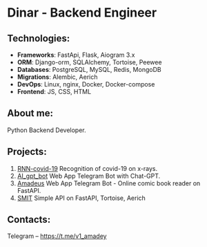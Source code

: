 # Dinar - Backend Engineer

## Technologies:
- **Frameworks**: FastApi, Flask, Aiogram 3.x
- **ORM**: Django-orm, SQLAlchemy, Tortoise, Peewee
- **Databases**: PostgreSQL, MySQL, Redis, MongoDB
- **Migrations**: Alembic, Aerich
- **DevOps**: Linux, nginx, Docker, Docker-compose
- **Frontend**: JS, CSS, HTML

## About me:
Python Backend Developer.

## Projects:

1. [RNN-covid-19](https://github.com/x1Katari/RNN-covid-19) Recognition of covid-19 on x-rays.
2. [AI_gpt_bot](https://github.com/x1Katari/AI_gpt_bot) Web App Telegram Bot with Chat-GPT.
3. [Amadeus](https://github.com/x1Katari/Amadeus) Web App Telegram Bot - Online comic book reader on FastAPI.
4. [SMIT](https://github.com/x1Katari/SMIT) Simple API on FastAPI, Tortoise, Aerich

## Contacts:

Telegram – https://t.me/v1_amadey
